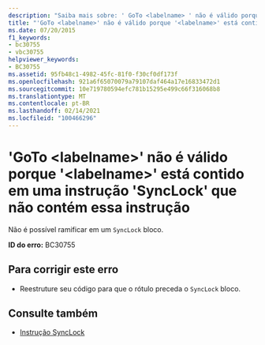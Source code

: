 ```yaml
---
description: "Saiba mais sobre: ' GoTo <labelname> ' não é válido porque ' <labelname> ' está dentro de uma instrução ' SyncLock ' que não contém esta instrução"
title: "'GoTo <labelname>' não é válido porque '<labelname>' está contido em uma instrução 'SyncLock' que não contém essa instrução"
ms.date: 07/20/2015
f1_keywords:
- bc30755
- vbc30755
helpviewer_keywords:
- BC30755
ms.assetid: 95fb48c1-4982-45fc-81f0-f30cf0df173f
ms.openlocfilehash: 921a6f65070079a79107daf464a17e16833472d1
ms.sourcegitcommit: 10e719780594efc781b15295e499c66f316068b8
ms.translationtype: MT
ms.contentlocale: pt-BR
ms.lasthandoff: 02/14/2021
ms.locfileid: "100466296"
---
```

# <a name="goto-labelname-is-not-valid-because-labelname-is-inside-a-synclock-statement-that-does-not-contain-this-statement"></a>'GoTo \<labelname>' não é válido porque '\<labelname>' está contido em uma instrução 'SyncLock' que não contém essa instrução

Não é possível ramificar em um `SyncLock` bloco.  
  
 **ID do erro:** BC30755  
  
## <a name="to-correct-this-error"></a>Para corrigir este erro  
  
- Reestruture seu código para que o rótulo preceda o `SyncLock` bloco.  
  
## <a name="see-also"></a>Consulte também

- [Instrução SyncLock](../language-reference/statements/synclock-statement.md)
